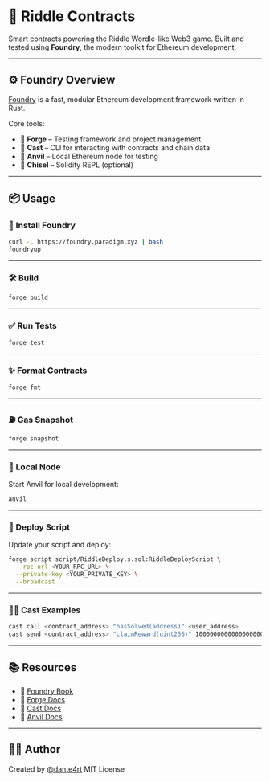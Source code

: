 # 🧠 Riddle Contracts

Smart contracts powering the Riddle Wordle-like Web3 game. Built and tested using **Foundry**, the modern toolkit for Ethereum development.

---

## ⚙️ Foundry Overview

[Foundry](https://book.getfoundry.sh/) is a fast, modular Ethereum development framework written in Rust.

Core tools:

- 🔨 **Forge** – Testing framework and project management
- 🧪 **Cast** – CLI for interacting with contracts and chain data
- 🧱 **Anvil** – Local Ethereum node for testing
- 🧰 **Chisel** – Solidity REPL (optional)

---

## 📦 Usage

### 🔧 Install Foundry

```bash
curl -L https://foundry.paradigm.xyz | bash
foundryup
```

---

### 🛠 Build

```bash
forge build
```

---

### ✅ Run Tests

```bash
forge test
```

---

### ✨ Format Contracts

```bash
forge fmt
```

---

### ⛽️ Gas Snapshot

```bash
forge snapshot
```

---

### 🧪 Local Node

Start Anvil for local development:

```bash
anvil
```

---

### 🚀 Deploy Script

Update your script and deploy:

```bash
forge script script/RiddleDeploy.s.sol:RiddleDeployScript \
  --rpc-url <YOUR_RPC_URL> \
  --private-key <YOUR_PRIVATE_KEY> \
  --broadcast
```

---

### 🧙‍♂️ Cast Examples

```bash
cast call <contract_address> "hasSolved(address)" <user_address>
cast send <contract_address> "claimReward(uint256)" 1000000000000000000
```

---

## 📚 Resources

- 📘 [Foundry Book](https://book.getfoundry.sh/)
- 🧪 [Forge Docs](https://book.getfoundry.sh/reference/forge/forge)
- 🔗 [Cast Docs](https://book.getfoundry.sh/reference/cast/cast)
- 🧱 [Anvil Docs](https://book.getfoundry.sh/reference/anvil/anvil)

---

## 👨‍💻 Author

Created by [@dante4rt](https://twitter.com/dntyk)
MIT License
